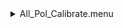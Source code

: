<details>
<summary>All_Pol_Calibrate.menu</summary>

<blockquote>

<details>
<summary>80ms_dark.ckb</summary>

<blockquote>

<details>
<summary>Exposure_80.rcp</summary>

<blockquote>

``` EXPOSURE 80 ```

</blockquote></details>
<details>
<summary>setupDark.rcp</summary>

<blockquote>

``` SHUT	IN ```

</blockquote></details>
``` dark_2beam_16sums_both.rcp ```

</blockquote></details>
<details>
<summary>530_Pol_Calibrate.ckb</summary>

<blockquote>

<details>
<summary>530_FW.rcp</summary>

<blockquote>

``` PREFILTERRANGE 530 ```

</blockquote></details>
<details>
<summary>setupCal.rcp</summary>

<blockquote>

``` DIFFUSER  IN ```
``` COVER OUT ```
``` OCC		OUT ```
``` SHUT	OUT ```
``` CALIB	IN ```

</blockquote></details>
<details>
<summary>530_Pol_Calibrate.rcp</summary>

<blockquote>

``` CALRET	0 ```
``` CALPOL	0 ```
<details>
<summary>530_1_2beams_16sums.rcp</summary>

<blockquote>

``` DATA	RCAM	BOTH	530.30	16 ```
``` DATA	TCAM	BOTH	530.30	16 ```

</blockquote></details>
``` CALPOL	45 ```
<details>
<summary>530_1_2beams_16sums.rcp</summary>

<blockquote>

``` DATA	RCAM	BOTH	530.30	16 ```
``` DATA	TCAM	BOTH	530.30	16 ```

</blockquote></details>
``` CALPOL	90 ```
<details>
<summary>530_1_2beams_16sums.rcp</summary>

<blockquote>

``` DATA	RCAM	BOTH	530.30	16 ```
``` DATA	TCAM	BOTH	530.30	16 ```

</blockquote></details>
``` CALPOL	135 ```
<details>
<summary>530_1_2beams_16sums.rcp</summary>

<blockquote>

``` DATA	RCAM	BOTH	530.30	16 ```
``` DATA	TCAM	BOTH	530.30	16 ```

</blockquote></details>
``` CALRET	45 ```
``` CALPOL	0 ```
<details>
<summary>530_1_2beams_16sums.rcp</summary>

<blockquote>

``` DATA	RCAM	BOTH	530.30	16 ```
``` DATA	TCAM	BOTH	530.30	16 ```

</blockquote></details>
``` CALPOL	45 ```
<details>
<summary>530_1_2beams_16sums.rcp</summary>

<blockquote>

``` DATA	RCAM	BOTH	530.30	16 ```
``` DATA	TCAM	BOTH	530.30	16 ```

</blockquote></details>
``` CALPOL	90 ```
<details>
<summary>530_1_2beams_16sums.rcp</summary>

<blockquote>

``` DATA	RCAM	BOTH	530.30	16 ```
``` DATA	TCAM	BOTH	530.30	16 ```

</blockquote></details>
``` CALPOL	135 ```
<details>
<summary>530_1_2beams_16sums.rcp</summary>

<blockquote>

``` DATA	RCAM	BOTH	530.30	16 ```
``` DATA	TCAM	BOTH	530.30	16 ```

</blockquote></details>
``` CALIB	OUT ```
<details>
<summary>530_1_2beams_16sums.rcp</summary>

<blockquote>

``` DATA	RCAM	BOTH	530.30	16 ```
``` DATA	TCAM	BOTH	530.30	16 ```

</blockquote></details>

</blockquote></details>

</blockquote></details>
<details>
<summary>637_Pol_Calibrate.ckb</summary>

<blockquote>

<details>
<summary>637_FW.rcp</summary>

<blockquote>

``` PREFILTERRANGE 637 ```

</blockquote></details>
<details>
<summary>setupCal.rcp</summary>

<blockquote>

``` DIFFUSER  IN ```
``` COVER OUT ```
``` OCC		OUT ```
``` SHUT	OUT ```
``` CALIB	IN ```

</blockquote></details>
<details>
<summary>637_Pol_Calibrate.rcp</summary>

<blockquote>

``` CALRET	0 ```
``` CALPOL	0 ```
<details>
<summary>637_1_2beams_16sums.rcp</summary>

<blockquote>

``` DATA	RCAM	BOTH	637.40	16 ```
``` DATA	TCAM	BOTH	637.40	16 ```

</blockquote></details>
``` CALPOL	45 ```
<details>
<summary>637_1_2beams_16sums.rcp</summary>

<blockquote>

``` DATA	RCAM	BOTH	637.40	16 ```
``` DATA	TCAM	BOTH	637.40	16 ```

</blockquote></details>
``` CALPOL	90 ```
<details>
<summary>637_1_2beams_16sums.rcp</summary>

<blockquote>

``` DATA	RCAM	BOTH	637.40	16 ```
``` DATA	TCAM	BOTH	637.40	16 ```

</blockquote></details>
``` CALPOL	135 ```
<details>
<summary>637_1_2beams_16sums.rcp</summary>

<blockquote>

``` DATA	RCAM	BOTH	637.40	16 ```
``` DATA	TCAM	BOTH	637.40	16 ```

</blockquote></details>
``` CALRET	45 ```
``` CALPOL	0 ```
<details>
<summary>637_1_2beams_16sums.rcp</summary>

<blockquote>

``` DATA	RCAM	BOTH	637.40	16 ```
``` DATA	TCAM	BOTH	637.40	16 ```

</blockquote></details>
``` CALPOL	45 ```
<details>
<summary>637_1_2beams_16sums.rcp</summary>

<blockquote>

``` DATA	RCAM	BOTH	637.40	16 ```
``` DATA	TCAM	BOTH	637.40	16 ```

</blockquote></details>
``` CALPOL	90 ```
<details>
<summary>637_1_2beams_16sums.rcp</summary>

<blockquote>

``` DATA	RCAM	BOTH	637.40	16 ```
``` DATA	TCAM	BOTH	637.40	16 ```

</blockquote></details>
``` CALPOL	135 ```
<details>
<summary>637_1_2beams_16sums.rcp</summary>

<blockquote>

``` DATA	RCAM	BOTH	637.40	16 ```
``` DATA	TCAM	BOTH	637.40	16 ```

</blockquote></details>
``` CALIB	OUT ```
<details>
<summary>637_1_2beams_16sums.rcp</summary>

<blockquote>

``` DATA	RCAM	BOTH	637.40	16 ```
``` DATA	TCAM	BOTH	637.40	16 ```

</blockquote></details>

</blockquote></details>

</blockquote></details>
<details>
<summary>656_Pol_Calibrate.ckb</summary>

<blockquote>

<details>
<summary>656_FW.rcp</summary>

<blockquote>

``` PREFILTERRANGE 656 ```

</blockquote></details>
<details>
<summary>setupCal.rcp</summary>

<blockquote>

``` DIFFUSER  IN ```
``` COVER OUT ```
``` OCC		OUT ```
``` SHUT	OUT ```
``` CALIB	IN ```

</blockquote></details>
<details>
<summary>656_Pol_Calibrate.rcp</summary>

<blockquote>

``` CALRET	0 ```
``` CALPOL	0 ```
<details>
<summary>656_1_2beams_16sums.rcp</summary>

<blockquote>

``` DATA	RCAM	BOTH	656.28	16 ```
``` DATA	TCAM	BOTH	656.28	16 ```

</blockquote></details>
``` CALPOL	45 ```
<details>
<summary>656_1_2beams_16sums.rcp</summary>

<blockquote>

``` DATA	RCAM	BOTH	656.28	16 ```
``` DATA	TCAM	BOTH	656.28	16 ```

</blockquote></details>
``` CALPOL	90 ```
<details>
<summary>656_1_2beams_16sums.rcp</summary>

<blockquote>

``` DATA	RCAM	BOTH	656.28	16 ```
``` DATA	TCAM	BOTH	656.28	16 ```

</blockquote></details>
``` CALPOL	135 ```
<details>
<summary>656_1_2beams_16sums.rcp</summary>

<blockquote>

``` DATA	RCAM	BOTH	656.28	16 ```
``` DATA	TCAM	BOTH	656.28	16 ```

</blockquote></details>
``` CALRET	45 ```
``` CALPOL	0 ```
<details>
<summary>656_1_2beams_16sums.rcp</summary>

<blockquote>

``` DATA	RCAM	BOTH	656.28	16 ```
``` DATA	TCAM	BOTH	656.28	16 ```

</blockquote></details>
``` CALPOL	45 ```
<details>
<summary>656_1_2beams_16sums.rcp</summary>

<blockquote>

``` DATA	RCAM	BOTH	656.28	16 ```
``` DATA	TCAM	BOTH	656.28	16 ```

</blockquote></details>
``` CALPOL	90 ```
<details>
<summary>656_1_2beams_16sums.rcp</summary>

<blockquote>

``` DATA	RCAM	BOTH	656.28	16 ```
``` DATA	TCAM	BOTH	656.28	16 ```

</blockquote></details>
``` CALPOL	135 ```
<details>
<summary>656_1_2beams_16sums.rcp</summary>

<blockquote>

``` DATA	RCAM	BOTH	656.28	16 ```
``` DATA	TCAM	BOTH	656.28	16 ```

</blockquote></details>
``` CALIB	OUT ```
<details>
<summary>656_1_2beams_16sums.rcp</summary>

<blockquote>

``` DATA	RCAM	BOTH	656.28	16 ```
``` DATA	TCAM	BOTH	656.28	16 ```

</blockquote></details>

</blockquote></details>

</blockquote></details>
<details>
<summary>691_Pol_Calibrate.ckb</summary>

<blockquote>

<details>
<summary>691_FW.rcp</summary>

<blockquote>

``` PREFILTERRANGE 691 ```

</blockquote></details>
<details>
<summary>setupCal.rcp</summary>

<blockquote>

``` DIFFUSER  IN ```
``` COVER OUT ```
``` OCC		OUT ```
``` SHUT	OUT ```
``` CALIB	IN ```

</blockquote></details>
<details>
<summary>691_Pol_Calibrate.rcp</summary>

<blockquote>

``` CALRET	0 ```
``` CALPOL	0 ```
<details>
<summary>691_1_2beams_16sums.rcp</summary>

<blockquote>

``` DATA	RCAM	BOTH	691.80	16 ```
``` DATA	TCAM	BOTH	691.80	16 ```

</blockquote></details>
``` CALPOL	45 ```
<details>
<summary>691_1_2beams_16sums.rcp</summary>

<blockquote>

``` DATA	RCAM	BOTH	691.80	16 ```
``` DATA	TCAM	BOTH	691.80	16 ```

</blockquote></details>
``` CALPOL	90 ```
<details>
<summary>691_1_2beams_16sums.rcp</summary>

<blockquote>

``` DATA	RCAM	BOTH	691.80	16 ```
``` DATA	TCAM	BOTH	691.80	16 ```

</blockquote></details>
``` CALPOL	135 ```
<details>
<summary>691_1_2beams_16sums.rcp</summary>

<blockquote>

``` DATA	RCAM	BOTH	691.80	16 ```
``` DATA	TCAM	BOTH	691.80	16 ```

</blockquote></details>
``` CALRET	45 ```
``` CALPOL	0 ```
<details>
<summary>691_1_2beams_16sums.rcp</summary>

<blockquote>

``` DATA	RCAM	BOTH	691.80	16 ```
``` DATA	TCAM	BOTH	691.80	16 ```

</blockquote></details>
``` CALPOL	45 ```
<details>
<summary>691_1_2beams_16sums.rcp</summary>

<blockquote>

``` DATA	RCAM	BOTH	691.80	16 ```
``` DATA	TCAM	BOTH	691.80	16 ```

</blockquote></details>
``` CALPOL	90 ```
<details>
<summary>691_1_2beams_16sums.rcp</summary>

<blockquote>

``` DATA	RCAM	BOTH	691.80	16 ```
``` DATA	TCAM	BOTH	691.80	16 ```

</blockquote></details>
``` CALPOL	135 ```
<details>
<summary>691_1_2beams_16sums.rcp</summary>

<blockquote>

``` DATA	RCAM	BOTH	691.80	16 ```
``` DATA	TCAM	BOTH	691.80	16 ```

</blockquote></details>
``` CALIB	OUT ```
<details>
<summary>691_1_2beams_16sums.rcp</summary>

<blockquote>

``` DATA	RCAM	BOTH	691.80	16 ```
``` DATA	TCAM	BOTH	691.80	16 ```

</blockquote></details>

</blockquote></details>

</blockquote></details>
<details>
<summary>706_Pol_Calibrate.ckb</summary>

<blockquote>

<details>
<summary>706_FW.rcp</summary>

<blockquote>

``` PREFILTERRANGE 706 ```

</blockquote></details>
<details>
<summary>setupCal.rcp</summary>

<blockquote>

``` DIFFUSER  IN ```
``` COVER OUT ```
``` OCC		OUT ```
``` SHUT	OUT ```
``` CALIB	IN ```

</blockquote></details>
<details>
<summary>706_Pol_Calibrate.rcp</summary>

<blockquote>

``` CALRET	0 ```
``` CALPOL	0 ```
<details>
<summary>706_1_2beams_16sums.rcp</summary>

<blockquote>

``` DATA	RCAM	BOTH	706.20	16 ```
``` DATA	TCAM	BOTH	706.20	16 ```

</blockquote></details>
``` CALPOL	45 ```
<details>
<summary>706_1_2beams_16sums.rcp</summary>

<blockquote>

``` DATA	RCAM	BOTH	706.20	16 ```
``` DATA	TCAM	BOTH	706.20	16 ```

</blockquote></details>
``` CALPOL	90 ```
<details>
<summary>706_1_2beams_16sums.rcp</summary>

<blockquote>

``` DATA	RCAM	BOTH	706.20	16 ```
``` DATA	TCAM	BOTH	706.20	16 ```

</blockquote></details>
``` CALPOL	135 ```
<details>
<summary>706_1_2beams_16sums.rcp</summary>

<blockquote>

``` DATA	RCAM	BOTH	706.20	16 ```
``` DATA	TCAM	BOTH	706.20	16 ```

</blockquote></details>
``` CALRET	45 ```
``` CALPOL	0 ```
<details>
<summary>706_1_2beams_16sums.rcp</summary>

<blockquote>

``` DATA	RCAM	BOTH	706.20	16 ```
``` DATA	TCAM	BOTH	706.20	16 ```

</blockquote></details>
``` CALPOL	45 ```
<details>
<summary>706_1_2beams_16sums.rcp</summary>

<blockquote>

``` DATA	RCAM	BOTH	706.20	16 ```
``` DATA	TCAM	BOTH	706.20	16 ```

</blockquote></details>
``` CALPOL	90 ```
<details>
<summary>706_1_2beams_16sums.rcp</summary>

<blockquote>

``` DATA	RCAM	BOTH	706.20	16 ```
``` DATA	TCAM	BOTH	706.20	16 ```

</blockquote></details>
``` CALPOL	135 ```
<details>
<summary>706_1_2beams_16sums.rcp</summary>

<blockquote>

``` DATA	RCAM	BOTH	706.20	16 ```
``` DATA	TCAM	BOTH	706.20	16 ```

</blockquote></details>
``` CALIB	OUT ```
<details>
<summary>706_1_2beams_16sums.rcp</summary>

<blockquote>

``` DATA	RCAM	BOTH	706.20	16 ```
``` DATA	TCAM	BOTH	706.20	16 ```

</blockquote></details>

</blockquote></details>

</blockquote></details>
<details>
<summary>789_Pol_Calibrate.ckb</summary>

<blockquote>

<details>
<summary>789_FW.rcp</summary>

<blockquote>

``` PREFILTERRANGE 789 ```

</blockquote></details>
<details>
<summary>setupCal.rcp</summary>

<blockquote>

``` DIFFUSER  IN ```
``` COVER OUT ```
``` OCC		OUT ```
``` SHUT	OUT ```
``` CALIB	IN ```

</blockquote></details>
<details>
<summary>789_Pol_Calibrate.rcp</summary>

<blockquote>

``` CALRET	0 ```
``` CALPOL	0 ```
<details>
<summary>789_1_2beams_16sums.rcp</summary>

<blockquote>

``` DATA	RCAM	BOTH	789.40	16 ```
``` DATA	TCAM	BOTH	789.40	16 ```

</blockquote></details>
``` CALPOL	45 ```
<details>
<summary>789_1_2beams_16sums.rcp</summary>

<blockquote>

``` DATA	RCAM	BOTH	789.40	16 ```
``` DATA	TCAM	BOTH	789.40	16 ```

</blockquote></details>
``` CALPOL	90 ```
<details>
<summary>789_1_2beams_16sums.rcp</summary>

<blockquote>

``` DATA	RCAM	BOTH	789.40	16 ```
``` DATA	TCAM	BOTH	789.40	16 ```

</blockquote></details>
``` CALPOL	135 ```
<details>
<summary>789_1_2beams_16sums.rcp</summary>

<blockquote>

``` DATA	RCAM	BOTH	789.40	16 ```
``` DATA	TCAM	BOTH	789.40	16 ```

</blockquote></details>
``` CALRET	45 ```
``` CALPOL	0 ```
<details>
<summary>789_1_2beams_16sums.rcp</summary>

<blockquote>

``` DATA	RCAM	BOTH	789.40	16 ```
``` DATA	TCAM	BOTH	789.40	16 ```

</blockquote></details>
``` CALPOL	45 ```
<details>
<summary>789_1_2beams_16sums.rcp</summary>

<blockquote>

``` DATA	RCAM	BOTH	789.40	16 ```
``` DATA	TCAM	BOTH	789.40	16 ```

</blockquote></details>
``` CALPOL	90 ```
<details>
<summary>789_1_2beams_16sums.rcp</summary>

<blockquote>

``` DATA	RCAM	BOTH	789.40	16 ```
``` DATA	TCAM	BOTH	789.40	16 ```

</blockquote></details>
``` CALPOL	135 ```
<details>
<summary>789_1_2beams_16sums.rcp</summary>

<blockquote>

``` DATA	RCAM	BOTH	789.40	16 ```
``` DATA	TCAM	BOTH	789.40	16 ```

</blockquote></details>
``` CALIB	OUT ```
<details>
<summary>789_1_2beams_16sums.rcp</summary>

<blockquote>

``` DATA	RCAM	BOTH	789.40	16 ```
``` DATA	TCAM	BOTH	789.40	16 ```

</blockquote></details>

</blockquote></details>

</blockquote></details>
<details>
<summary>1074_Pol_Calibrate.ckb</summary>

<blockquote>

<details>
<summary>1074_FW.rcp</summary>

<blockquote>

``` PREFILTERRANGE 1074 ```

</blockquote></details>
<details>
<summary>setupCal.rcp</summary>

<blockquote>

``` DIFFUSER  IN ```
``` COVER OUT ```
``` OCC		OUT ```
``` SHUT	OUT ```
``` CALIB	IN ```

</blockquote></details>
<details>
<summary>1074_Pol_Calibrate.rcp</summary>

<blockquote>

``` CALRET	0 ```
``` CALPOL	0 ```
<details>
<summary>1074_1_2beams_16sums.rcp</summary>

<blockquote>

``` DATA	RCAM	BOTH	1074.70	16 ```
``` DATA	TCAM	BOTH	1074.70	16 ```

</blockquote></details>
``` CALPOL	45 ```
<details>
<summary>1074_1_2beams_16sums.rcp</summary>

<blockquote>

``` DATA	RCAM	BOTH	1074.70	16 ```
``` DATA	TCAM	BOTH	1074.70	16 ```

</blockquote></details>
``` CALPOL	90 ```
<details>
<summary>1074_1_2beams_16sums.rcp</summary>

<blockquote>

``` DATA	RCAM	BOTH	1074.70	16 ```
``` DATA	TCAM	BOTH	1074.70	16 ```

</blockquote></details>
``` CALPOL	135 ```
<details>
<summary>1074_1_2beams_16sums.rcp</summary>

<blockquote>

``` DATA	RCAM	BOTH	1074.70	16 ```
``` DATA	TCAM	BOTH	1074.70	16 ```

</blockquote></details>
``` CALRET	45 ```
``` CALPOL	0 ```
<details>
<summary>1074_1_2beams_16sums.rcp</summary>

<blockquote>

``` DATA	RCAM	BOTH	1074.70	16 ```
``` DATA	TCAM	BOTH	1074.70	16 ```

</blockquote></details>
``` CALPOL	45 ```
<details>
<summary>1074_1_2beams_16sums.rcp</summary>

<blockquote>

``` DATA	RCAM	BOTH	1074.70	16 ```
``` DATA	TCAM	BOTH	1074.70	16 ```

</blockquote></details>
``` CALPOL	90 ```
<details>
<summary>1074_1_2beams_16sums.rcp</summary>

<blockquote>

``` DATA	RCAM	BOTH	1074.70	16 ```
``` DATA	TCAM	BOTH	1074.70	16 ```

</blockquote></details>
``` CALPOL	135 ```
<details>
<summary>1074_1_2beams_16sums.rcp</summary>

<blockquote>

``` DATA	RCAM	BOTH	1074.70	16 ```
``` DATA	TCAM	BOTH	1074.70	16 ```

</blockquote></details>
``` CALIB	OUT ```
<details>
<summary>1074_1_2beams_16sums.rcp</summary>

<blockquote>

``` DATA	RCAM	BOTH	1074.70	16 ```
``` DATA	TCAM	BOTH	1074.70	16 ```

</blockquote></details>

</blockquote></details>

</blockquote></details>
<details>
<summary>1079_Pol_Calibrate.ckb</summary>

<blockquote>

<details>
<summary>1079_FW.rcp</summary>

<blockquote>

``` PREFILTERRANGE 1079 ```

</blockquote></details>
<details>
<summary>setupCal.rcp</summary>

<blockquote>

``` DIFFUSER  IN ```
``` COVER OUT ```
``` OCC		OUT ```
``` SHUT	OUT ```
``` CALIB	IN ```

</blockquote></details>
<details>
<summary>1079_Pol_Calibrate.rcp</summary>

<blockquote>

``` CALRET	0 ```
``` CALPOL	0 ```
<details>
<summary>1079_1_2beam_16sums.rcp</summary>

<blockquote>

``` DATA	RCAM	BOTH	1079.80	16 ```
``` DATA	TCAM	BOTH	1079.80	16 ```

</blockquote></details>
``` CALPOL	45 ```
<details>
<summary>1079_1_2beam_16sums.rcp</summary>

<blockquote>

``` DATA	RCAM	BOTH	1079.80	16 ```
``` DATA	TCAM	BOTH	1079.80	16 ```

</blockquote></details>
``` CALPOL	90 ```
<details>
<summary>1079_1_2beam_16sums.rcp</summary>

<blockquote>

``` DATA	RCAM	BOTH	1079.80	16 ```
``` DATA	TCAM	BOTH	1079.80	16 ```

</blockquote></details>
``` CALPOL	135 ```
<details>
<summary>1079_1_2beam_16sums.rcp</summary>

<blockquote>

``` DATA	RCAM	BOTH	1079.80	16 ```
``` DATA	TCAM	BOTH	1079.80	16 ```

</blockquote></details>
``` CALRET	45 ```
``` CALPOL	0 ```
<details>
<summary>1079_1_2beam_16sums.rcp</summary>

<blockquote>

``` DATA	RCAM	BOTH	1079.80	16 ```
``` DATA	TCAM	BOTH	1079.80	16 ```

</blockquote></details>
``` CALPOL	45 ```
<details>
<summary>1079_1_2beam_16sums.rcp</summary>

<blockquote>

``` DATA	RCAM	BOTH	1079.80	16 ```
``` DATA	TCAM	BOTH	1079.80	16 ```

</blockquote></details>
``` CALPOL	90 ```
<details>
<summary>1079_1_2beam_16sums.rcp</summary>

<blockquote>

``` DATA	RCAM	BOTH	1079.80	16 ```
``` DATA	TCAM	BOTH	1079.80	16 ```

</blockquote></details>
``` CALPOL	135 ```
<details>
<summary>1079_1_2beam_16sums.rcp</summary>

<blockquote>

``` DATA	RCAM	BOTH	1079.80	16 ```
``` DATA	TCAM	BOTH	1079.80	16 ```

</blockquote></details>
``` CALIB	OUT ```
<details>
<summary>1079_1_2beam_16sums.rcp</summary>

<blockquote>

``` DATA	RCAM	BOTH	1079.80	16 ```
``` DATA	TCAM	BOTH	1079.80	16 ```

</blockquote></details>

</blockquote></details>

</blockquote></details>
<details>
<summary>1083_Pol_Calibrate.ckb</summary>

<blockquote>

<details>
<summary>1083_FW.rcp</summary>

<blockquote>

``` PREFILTERRANGE 1083 ```

</blockquote></details>
<details>
<summary>setupCal.rcp</summary>

<blockquote>

``` DIFFUSER  IN ```
``` COVER OUT ```
``` OCC		OUT ```
``` SHUT	OUT ```
``` CALIB	IN ```

</blockquote></details>
<details>
<summary>1083_Pol_Calibrate.rcp</summary>

<blockquote>

``` CALRET	0 ```
``` CALPOL	0 ```
<details>
<summary>1083_1_2beams_16sums.rcp</summary>

<blockquote>

``` DATA	RCAM	BOTH	1083.00	16 ```
``` DATA	TCAM	BOTH	1083.00	16 ```

</blockquote></details>
``` CALPOL	45 ```
<details>
<summary>1083_1_2beams_16sums.rcp</summary>

<blockquote>

``` DATA	RCAM	BOTH	1083.00	16 ```
``` DATA	TCAM	BOTH	1083.00	16 ```

</blockquote></details>
``` CALPOL	90 ```
<details>
<summary>1083_1_2beams_16sums.rcp</summary>

<blockquote>

``` DATA	RCAM	BOTH	1083.00	16 ```
``` DATA	TCAM	BOTH	1083.00	16 ```

</blockquote></details>
``` CALPOL	135 ```
<details>
<summary>1083_1_2beams_16sums.rcp</summary>

<blockquote>

``` DATA	RCAM	BOTH	1083.00	16 ```
``` DATA	TCAM	BOTH	1083.00	16 ```

</blockquote></details>
``` CALRET	45 ```
``` CALPOL	0 ```
<details>
<summary>1083_1_2beams_16sums.rcp</summary>

<blockquote>

``` DATA	RCAM	BOTH	1083.00	16 ```
``` DATA	TCAM	BOTH	1083.00	16 ```

</blockquote></details>
``` CALPOL	45 ```
<details>
<summary>1083_1_2beams_16sums.rcp</summary>

<blockquote>

``` DATA	RCAM	BOTH	1083.00	16 ```
``` DATA	TCAM	BOTH	1083.00	16 ```

</blockquote></details>
``` CALPOL	90 ```
<details>
<summary>1083_1_2beams_16sums.rcp</summary>

<blockquote>

``` DATA	RCAM	BOTH	1083.00	16 ```
``` DATA	TCAM	BOTH	1083.00	16 ```

</blockquote></details>
``` CALPOL	135 ```
<details>
<summary>1083_1_2beams_16sums.rcp</summary>

<blockquote>

``` DATA	RCAM	BOTH	1083.00	16 ```
``` DATA	TCAM	BOTH	1083.00	16 ```

</blockquote></details>
``` CALIB	OUT ```
<details>
<summary>1083_1_2beams_16sums.rcp</summary>

<blockquote>

``` DATA	RCAM	BOTH	1083.00	16 ```
``` DATA	TCAM	BOTH	1083.00	16 ```

</blockquote></details>

</blockquote></details>

</blockquote></details>

</blockquote></details>
